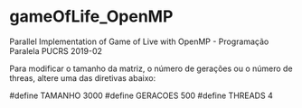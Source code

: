 # gameOfLife_OpenMP
Parallel Implementation of Game of Live with OpenMP - Programação Paralela PUCRS 2019-02

Para modificar o tamanho da matriz, o número de gerações ou o número de threas, altere uma das diretivas abaixo:

#define TAMANHO 3000
#define GERACOES 500
#define THREADS 4
